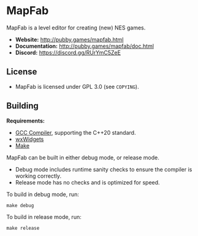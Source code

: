 # MapFab

MapFab is a level editor for creating (new) NES games.

- **Website:** http://pubby.games/mapfab.html
- **Documentation:** http://pubby.games/mapfab/doc.html
- **Discord:** https://discord.gg/RUrYmC5ZeE

## License

- MapFab is licensed under GPL 3.0 (see `COPYING`).

## Building

**Requirements:**
- [GCC Compiler](https://gcc.gnu.org/), supporting the C++20 standard.
- [wxWidgets](https://www.wxwidgets.org/)
- [Make](https://www.gnu.org/software/make/)

MapFab can be built in either debug mode, or release mode.
- Debug mode includes runtime sanity checks to ensure the compiler is working correctly.
- Release mode has no checks and is optimized for speed.

To build in debug mode, run:

    make debug

To build in release mode, run:

    make release

